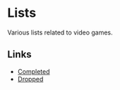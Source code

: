 # Lists

Various lists related to video games.

## Links

- [Completed](./completed.md)
- [Dropped](./dropped.md)
